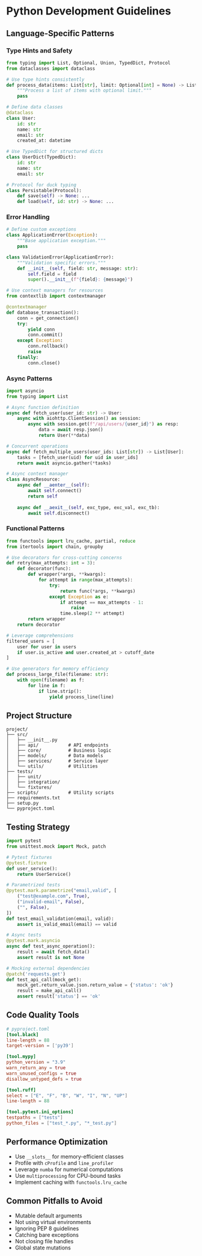# Python Development Guidelines

## Language-Specific Patterns

### Type Hints and Safety
```python
from typing import List, Optional, Union, TypedDict, Protocol
from dataclasses import dataclass

# Use type hints consistently
def process_data(items: List[str], limit: Optional[int] = None) -> List[dict]:
    """Process a list of items with optional limit."""
    pass

# Define data classes
@dataclass
class User:
    id: str
    name: str
    email: str
    created_at: datetime

# Use TypedDict for structured dicts
class UserDict(TypedDict):
    id: str
    name: str
    email: str

# Protocol for duck typing
class Persistable(Protocol):
    def save(self) -> None: ...
    def load(self, id: str) -> None: ...
```

### Error Handling
```python
# Define custom exceptions
class ApplicationError(Exception):
    """Base application exception."""
    pass

class ValidationError(ApplicationError):
    """Validation specific errors."""
    def __init__(self, field: str, message: str):
        self.field = field
        super().__init__(f"{field}: {message}")

# Use context managers for resources
from contextlib import contextmanager

@contextmanager
def database_transaction():
    conn = get_connection()
    try:
        yield conn
        conn.commit()
    except Exception:
        conn.rollback()
        raise
    finally:
        conn.close()
```

### Async Patterns
```python
import asyncio
from typing import List

# Async function definition
async def fetch_user(user_id: str) -> User:
    async with aiohttp.ClientSession() as session:
        async with session.get(f"/api/users/{user_id}") as resp:
            data = await resp.json()
            return User(**data)

# Concurrent operations
async def fetch_multiple_users(user_ids: List[str]) -> List[User]:
    tasks = [fetch_user(uid) for uid in user_ids]
    return await asyncio.gather(*tasks)

# Async context manager
class AsyncResource:
    async def __aenter__(self):
        await self.connect()
        return self
    
    async def __aexit__(self, exc_type, exc_val, exc_tb):
        await self.disconnect()
```

### Functional Patterns
```python
from functools import lru_cache, partial, reduce
from itertools import chain, groupby

# Use decorators for cross-cutting concerns
def retry(max_attempts: int = 3):
    def decorator(func):
        def wrapper(*args, **kwargs):
            for attempt in range(max_attempts):
                try:
                    return func(*args, **kwargs)
                except Exception as e:
                    if attempt == max_attempts - 1:
                        raise
                    time.sleep(2 ** attempt)
        return wrapper
    return decorator

# Leverage comprehensions
filtered_users = [
    user for user in users
    if user.is_active and user.created_at > cutoff_date
]

# Use generators for memory efficiency
def process_large_file(filename: str):
    with open(filename) as f:
        for line in f:
            if line.strip():
                yield process_line(line)
```

## Project Structure
```
project/
├── src/
│   ├── __init__.py
│   ├── api/           # API endpoints
│   ├── core/          # Business logic
│   ├── models/        # Data models
│   ├── services/      # Service layer
│   └── utils/         # Utilities
├── tests/
│   ├── unit/
│   ├── integration/
│   └── fixtures/
├── scripts/           # Utility scripts
├── requirements.txt
├── setup.py
└── pyproject.toml
```

## Testing Strategy
```python
import pytest
from unittest.mock import Mock, patch

# Pytest fixtures
@pytest.fixture
def user_service():
    return UserService()

# Parametrized tests
@pytest.mark.parametrize("email,valid", [
    ("test@example.com", True),
    ("invalid-email", False),
    ("", False),
])
def test_email_validation(email, valid):
    assert is_valid_email(email) == valid

# Async tests
@pytest.mark.asyncio
async def test_async_operation():
    result = await fetch_data()
    assert result is not None

# Mocking external dependencies
@patch('requests.get')
def test_api_call(mock_get):
    mock_get.return_value.json.return_value = {'status': 'ok'}
    result = make_api_call()
    assert result['status'] == 'ok'
```

## Code Quality Tools
```toml
# pyproject.toml
[tool.black]
line-length = 88
target-version = ['py39']

[tool.mypy]
python_version = "3.9"
warn_return_any = true
warn_unused_configs = true
disallow_untyped_defs = true

[tool.ruff]
select = ["E", "F", "B", "W", "I", "N", "UP"]
line-length = 88

[tool.pytest.ini_options]
testpaths = ["tests"]
python_files = ["test_*.py", "*_test.py"]
```

## Performance Optimization
- Use `__slots__` for memory-efficient classes
- Profile with `cProfile` and `line_profiler`
- Leverage `numba` for numerical computations
- Use `multiprocessing` for CPU-bound tasks
- Implement caching with `functools.lru_cache`

## Common Pitfalls to Avoid
- Mutable default arguments
- Not using virtual environments
- Ignoring PEP 8 guidelines
- Catching bare exceptions
- Not closing file handles
- Global state mutations